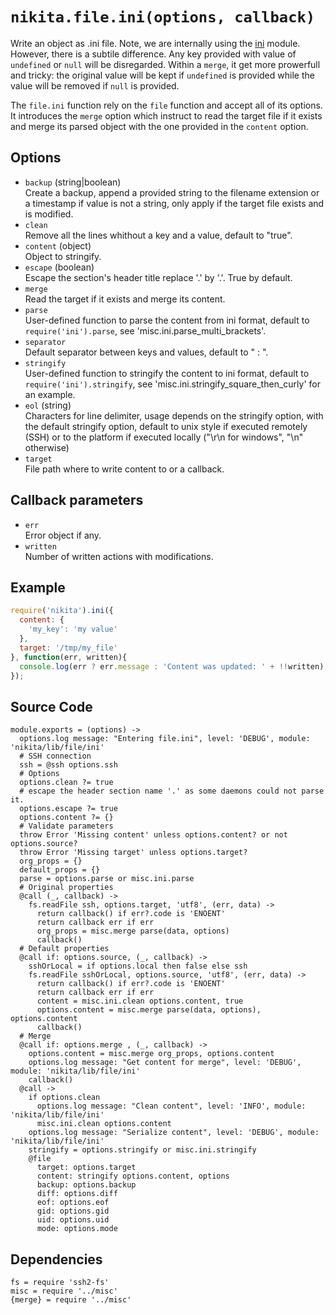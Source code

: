 
# `nikita.file.ini(options, callback)`

Write an object as .ini file. Note, we are internally using the [ini] module.
However, there is a subtile difference. Any key provided with value of 
`undefined` or `null` will be disregarded. Within a `merge`, it get more
prowerfull and tricky: the original value will be kept if `undefined` is
provided while the value will be removed if `null` is provided.

The `file.ini` function rely on the `file` function and accept all of its
options. It introduces the `merge` option which instruct to read the
target file if it exists and merge its parsed object with the one
provided in the `content` option.

## Options   

* `backup` (string|boolean)   
  Create a backup, append a provided string to the filename extension or a
  timestamp if value is not a string, only apply if the target file exists and
  is modified.
* `clean`   
  Remove all the lines whithout a key and a value, default to "true".
* `content` (object)   
  Object to stringify.
* `escape` (boolean)   
  Escape the section's header title replace '.' by '\.'. True by default.
* `merge`   
  Read the target if it exists and merge its content.
* `parse`   
  User-defined function to parse the content from ini format, default to
  `require('ini').parse`, see 'misc.ini.parse_multi_brackets'.
* `separator`   
  Default separator between keys and values, default to " : ".
* `stringify`   
  User-defined function to stringify the content to ini format, default to
  `require('ini').stringify`, see 'misc.ini.stringify_square_then_curly' for
  an example.
* `eol` (string)   
  Characters for line delimiter, usage depends on the stringify option, with 
  the default stringify option, default to unix style if executed remotely 
  (SSH) or to the platform if executed locally ("\r\n for windows", 
  "\n" otherwise)
* `target`   
  File path where to write content to or a callback.

## Callback parameters

* `err`   
  Error object if any.   
* `written`   
  Number of written actions with modifications.   

## Example

```js
require('nikita').ini({
  content: {
    'my_key': 'my value'
  },
  target: '/tmp/my_file'
}, function(err, written){
  console.log(err ? err.message : 'Content was updated: ' + !!written);
});
```

## Source Code

    module.exports = (options) ->
      options.log message: "Entering file.ini", level: 'DEBUG', module: 'nikita/lib/file/ini'
      # SSH connection
      ssh = @ssh options.ssh
      # Options
      options.clean ?= true
      # escape the header section name '.' as some daemons could not parse it.
      options.escape ?= true
      options.content ?= {}
      # Validate parameters
      throw Error 'Missing content' unless options.content? or not options.source?
      throw Error 'Missing target' unless options.target?
      org_props = {}
      default_props = {}
      parse = options.parse or misc.ini.parse
      # Original properties
      @call (_, callback) ->
        fs.readFile ssh, options.target, 'utf8', (err, data) ->
          return callback() if err?.code is 'ENOENT'
          return callback err if err
          org_props = misc.merge parse(data, options)
          callback()
      # Default properties
      @call if: options.source, (_, callback) ->
        sshOrLocal = if options.local then false else ssh
        fs.readFile sshOrLocal, options.source, 'utf8', (err, data) ->
          return callback() if err?.code is 'ENOENT'
          return callback err if err
          content = misc.ini.clean options.content, true
          options.content = misc.merge parse(data, options), options.content
          callback()
      # Merge
      @call if: options.merge , (_, callback) ->
        options.content = misc.merge org_props, options.content
        options.log message: "Get content for merge", level: 'DEBUG', module: 'nikita/lib/file/ini'
        callback()
      @call ->
        if options.clean
          options.log message: "Clean content", level: 'INFO', module: 'nikita/lib/file/ini'
          misc.ini.clean options.content
        options.log message: "Serialize content", level: 'DEBUG', module: 'nikita/lib/file/ini'
        stringify = options.stringify or misc.ini.stringify
        @file
          target: options.target
          content: stringify options.content, options
          backup: options.backup
          diff: options.diff
          eof: options.eof
          gid: options.gid
          uid: options.uid
          mode: options.mode

## Dependencies

    fs = require 'ssh2-fs'
    misc = require '../misc'
    {merge} = require '../misc'

[ini]: https://github.com/isaacs/ini
